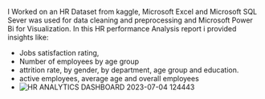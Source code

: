 I Worked on an HR Dataset from kaggle, Microsoft Excel and Microsoft SQL Sever was used for data cleaning and preprocessing and Microsoft Power Bi for Visualization. In this HR performance Analysis report i provided insights like:

- Jobs satisfaction rating,
- Number of employees by age group
- attrition rate, by gender, by department, age group and education.
- active employees, average age and overall employees
- ![HR ANALYTICS DASHBOARD 2023-07-04 124443](https://github.com/emmausuwa96/HR-DASHBOARD/assets/134615235/4e05fa3d-e6f1-4056-a8e8-f83f15c7a349)

